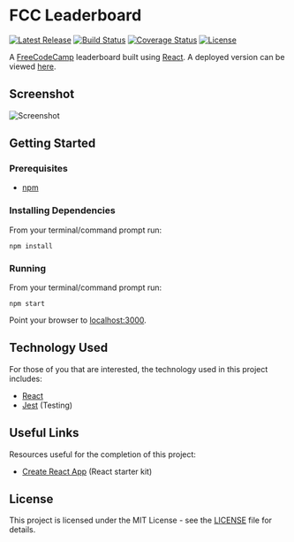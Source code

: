 # FCC Leaderboard

[![Latest Release](https://img.shields.io/github/release/vanillaSlice/FCCLeaderboard.svg)](https://github.com/vanillaSlice/FCCLeaderboard/releases/latest)
[![Build Status](https://img.shields.io/travis/com/vanillaSlice/FCCLeaderboard/master.svg)](https://travis-ci.com/vanillaSlice/FCCLeaderboard)
[![Coverage Status](https://img.shields.io/coveralls/github/vanillaSlice/FCCLeaderboard/master.svg)](https://coveralls.io/github/vanillaSlice/FCCLeaderboard?branch=master)
[![License](https://img.shields.io/github/license/vanillaSlice/FCCLeaderboard.svg)](LICENSE)

A [FreeCodeCamp](https://www.freecodecamp.org/) leaderboard built using [React](https://reactjs.org/).
A deployed version can be viewed [here](https://fccleaderboard.mikelowe.xyz/).

## Screenshot

![Screenshot](/images/screenshot-1.png)

## Getting Started

### Prerequisites

* [npm](https://www.npmjs.com/)

### Installing Dependencies

From your terminal/command prompt run:

```
npm install
```

### Running

From your terminal/command prompt run:

```
npm start
```

Point your browser to [localhost:3000](http://localhost:3000).

## Technology Used

For those of you that are interested, the technology used in this project includes:

* [React](https://reactjs.org/)
* [Jest](https://jestjs.io/) (Testing)

## Useful Links

Resources useful for the completion of this project:

* [Create React App](https://github.com/facebook/create-react-app) (React starter kit)

## License

This project is licensed under the MIT License - see the [LICENSE](LICENSE) file for details.
